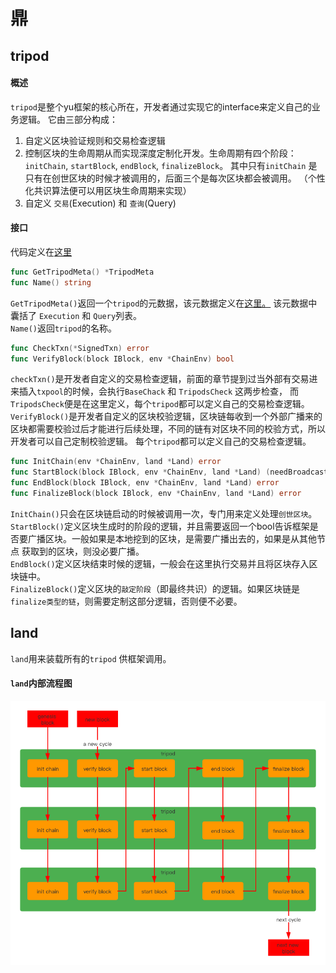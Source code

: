 # 鼎  

## tripod  
#### 概述
`tripod`是整个yu框架的核心所在，开发者通过实现它的interface来定义自己的业务逻辑。 它由三部分构成：  
1.  自定义区块验证规则和交易检查逻辑   
2.  控制区块的生命周期从而实现深度定制化开发。生命周期有四个阶段：`initChain`, `startBlock`, `endBlock`, `finalizeBlock`。 其中只有`initChain`
是只有在创世区块的时候才被调用的，后面三个是每次区块都会被调用。 （个性化共识算法便可以用区块生命周期来实现）   
3. 自定义 `交易`(Execution) 和 `查询`(Query) 
#### 接口  
代码定义在[这里](https://github.com/Lawliet-Chan/yu/blob/master/tripod/tripod.go)  

```go
func GetTripodMeta() *TripodMeta
func Name() string
```
`GetTripodMeta()`返回一个`tripod`的元数据，该元数据定义在[这里。](https://github.com/Lawliet-Chan/yu/blob/master/tripod/tripod_meta.go#L11)
该元数据中囊括了 `Execution` 和 `Query`列表。  
`Name()`返回`tripod`的名称。

```go
func CheckTxn(*SignedTxn) error
func VerifyBlock(block IBlock, env *ChainEnv) bool
``` 
`checkTxn()`是开发者自定义的交易检查逻辑，前面的章节提到过当外部有交易进来插入`txpool`的时候，会执行`BaseChack` 和 `TripodsCheck` 这两步检查，
而`TripodsCheck`便是在这里定义，每个`tripod`都可以定义自己的交易检查逻辑。  
`VerifyBlock()`是开发者自定义的区块校验逻辑，区块链每收到一个外部广播来的区块都需要校验过后才能进行后续处理，不同的链有对区块不同的校验方式，所以 
开发者可以自己定制校验逻辑。 每个`tripod`都可以定义自己的交易检查逻辑。


```go
func InitChain(env *ChainEnv, land *Land) error
func StartBlock(block IBlock, env *ChainEnv, land *Land) (needBroadcast bool, err error)
func EndBlock(block IBlock, env *ChainEnv, land *Land) error
func FinalizeBlock(block IBlock, env *ChainEnv, land *Land) error
```  
`InitChain()`只会在区块链启动的时候被调用一次，专门用来定义处理`创世区块`。  
`StartBlock()`定义区块生成时的阶段的逻辑，并且需要返回一个bool告诉框架是否要广播区块。一般如果是本地挖到的区块，是需要广播出去的，如果是从其他节点
获取到的区块，则没必要广播。    
`EndBlock()`定义区块结束时候的逻辑，一般会在这里执行交易并且将区块存入区块链中。   
`FinalizeBlock()`定义区块的`敲定阶段`（即最终共识）的逻辑。如果区块链是`finalize类型的链`，则需要定制这部分逻辑，否则便不必要。


## land  
`land`用来装载所有的`tripod` 供框架调用。
#### `land`内部流程图
![image](land内部流程图.png)

 